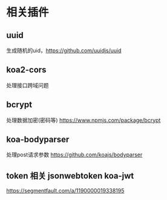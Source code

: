# 相关插件

## uuid
生成随机的uid，https://github.com/uuidjs/uuid

## koa2-cors
处理接口跨域问题

## bcrypt
处理数据加密(密码等) https://www.npmjs.com/package/bcrypt

## koa-bodyparser
处理post请求参数 https://github.com/koajs/bodyparser

## token 相关 jsonwebtoken koa-jwt
https://segmentfault.com/a/1190000019338195
